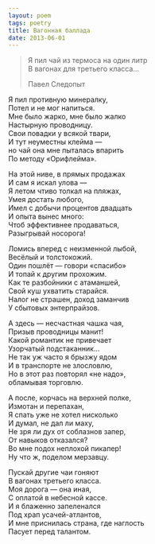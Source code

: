 ```yaml
---
layout: poem
tags: poetry
title: Вагонная баллада
date: 2013-06-01
---
```


> Я пил чай из термоса на один литр<br>
> В вагонах для третьего класса...
>
> <footer>Павел Следопыт</footer>

Я пил противную минералку,<br>
Потел и не мог напиться.<br>
Мне было жарко, мне было жалко<br>
Настырную проводницу.<br>
Свои повадки у всякой твари,<br>
И тут неуместны клейма —<br>
но чай она мне пыталась впарить<br>
По методу «Орифлейма».<br>

На этой ниве, в прямых продажах<br>
И сам я искал улова —<br>
Я летом чтиво толкал на пляжах,<br>
Умея достать любого,<br>
Имел с добычи процентов двадцать<br>
И опыта вынес много:<br>
Чтоб эффективнее продаваться,<br>
Разыгрывай носорога!<br>

Ломись вперед с неизменной лыбой,<br>
Весёлый и толстокожий.<br>
Один пошлёт — говори «спасибо»<br>
И топай к другим прохожим.<br>
Как те разбойники с атаманшей,<br>
Свой куш ухватить старайся.<br>
Налог не страшен, доход заманчив<br>
У сбытовых энтерпрайзов.<br>

А здесь — несчастная чашка чая,<br>
Призыв проводницы манит!<br>
Какой романтик не привечает<br>
Узорчатый подстаканник...<br>
Не так уж часто я брызжу ядом<br>
И в транспорте не злословлю,<br>
Но в этот раз повторял «не надо»,<br>
обламывая торговлю.<br>

А после, корчась на верхней полке,<br>
Измотан и перепахан,<br>
Я спать уже не хотел нисколько<br>
И думал, не дал ли маху,<br>
Не зря ли дух от соблазнов запер,<br>
От навыков отказался?<br>
Во мне подох неплохой пикапер!<br>
Ну что ж, поделом мерзавцу.<br>

Пускай другие чаи гоняют<br>
В вагонах третьего класса.<br>
Моя дорога — она иная,<br>
С оплатой в небесной кассе.<br>
И я блаженно запеленался<br>
Под храп усачей-атлантов,<br>
И мне приснилась страна, где наглость<br>
Пасует перед талантом.
